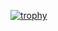 [![trophy](https://github-profile-trophy.vercel.app/?username=SankalpaGit)](https://github.com/ryo-ma/github-profile-trophy)

